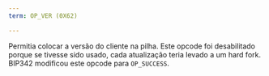 ```yaml
---
term: OP_VER (0X62)

---
```

Permitia colocar a versão do cliente na pilha. Este opcode foi desabilitado porque se tivesse sido usado, cada atualização teria levado a um hard fork. BIP342 modificou este opcode para `OP_SUCCESS`.